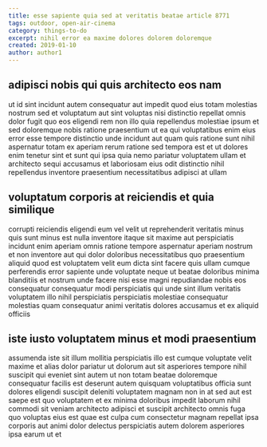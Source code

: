 ```yaml
---
title: esse sapiente quia sed at veritatis beatae article 8771
tags: outdoor, open-air-cinema
category: things-to-do
excerpt: nihil error ea maxime dolores dolorem doloremque
created: 2019-01-10
author: author1
---
```


## adipisci nobis qui quis architecto eos nam

ut id sint incidunt autem consequatur aut impedit quod eius totam molestias nostrum sed et voluptatum aut sint voluptas nisi distinctio repellat omnis dolor fugit quo eos eligendi rem non illo quia repellendus molestiae ipsum et sed doloremque nobis ratione praesentium ut ea qui voluptatibus enim eius error esse tempore distinctio unde incidunt aut quam quis ratione sunt nihil aspernatur totam ex aperiam rerum ratione sed tempora est et ut dolores enim tenetur sint et sunt qui ipsa quia nemo pariatur voluptatem ullam et architecto sequi accusamus et laboriosam eius odit distinctio nihil repellendus inventore praesentium necessitatibus adipisci at ullam

## voluptatum corporis at reiciendis et quia similique

corrupti reiciendis eligendi eum vel velit ut reprehenderit veritatis minus quis sunt minus est nulla inventore itaque sit maxime aut perspiciatis incidunt enim aperiam omnis ratione tempore aspernatur aperiam nostrum et non inventore aut qui dolor doloribus necessitatibus quo praesentium aliquid quod est voluptatem velit eum dicta sint facere quis ullam cumque perferendis error sapiente unde voluptate neque ut beatae doloribus minima blanditiis et nostrum unde facere nisi esse magni repudiandae nobis eos consequatur consequatur modi perspiciatis qui unde sint illum veritatis voluptatem illo nihil perspiciatis perspiciatis molestiae consequatur molestias quam consequatur animi veritatis dolores accusamus et ex aliquid officiis

## iste iusto voluptatem minus et modi praesentium

assumenda iste sit illum mollitia perspiciatis illo est cumque voluptate velit maxime et alias dolor pariatur ut dolorum aut sit asperiores tempore nihil suscipit qui eveniet sint autem ut non totam beatae doloremque consequatur facilis est deserunt autem quisquam voluptatibus officia sunt dolores eligendi suscipit deleniti voluptatem magnam non in at sed aut est saepe est quo voluptatem et ex minima doloribus impedit laborum nihil commodi sit veniam architecto adipisci et suscipit architecto omnis fuga quo voluptas eius est quae est culpa cum consectetur magnam repellat ipsa corporis aut animi dolor delectus perspiciatis autem dolorem asperiores ipsa earum ut et
